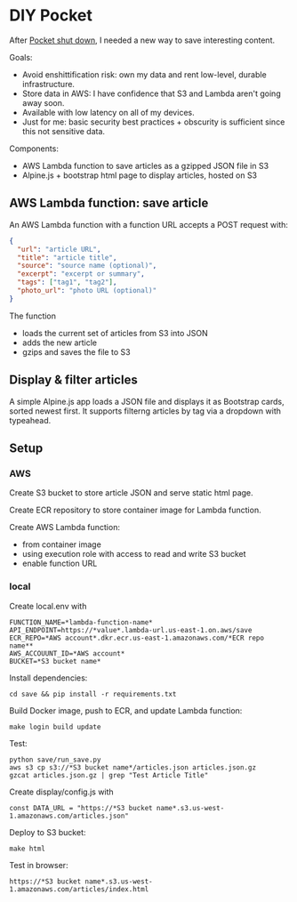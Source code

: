 # DIY Pocket

After [Pocket shut down](https://support.mozilla.org/en-US/kb/future-of-pocket), I needed a new
way to save interesting content. 

Goals:

  - Avoid enshittification risk: own my data and rent low-level, durable infrastructure.
  - Store data in AWS: I have confidence that S3 and Lambda aren't going away soon.
  - Available with low latency on all of my devices.
  - Just for me: basic security best practices + obscurity is sufficient since this not sensitive data.

Components:

  - AWS Lambda function to save articles as a gzipped JSON file in S3
  - Alpine.js + bootstrap html page to display articles, hosted on S3

## AWS Lambda function: save article

An AWS Lambda function with a function URL accepts a POST request with:

```json
{
  "url": "article URL",
  "title": "article title",
  "source": "source name (optional)",
  "excerpt": "excerpt or summary",
  "tags": ["tag1", "tag2"],
  "photo_url": "photo URL (optional)"
}
```

The function

  - loads the current set of articles from S3 into JSON
  - adds the new article
  - gzips and saves the file to S3

## Display & filter articles

A simple Alpine.js app loads a JSON file and displays it as Bootstrap cards, sorted newest first.
It supports filterng articles by tag via a dropdown with typeahead.

## Setup

### AWS

Create S3 bucket to store article JSON and serve static html page.

Create ECR repository to store container image for Lambda function.

Create AWS Lambda function:

  - from container image
  - using execution role with access to read and write S3 bucket
  - enable function URL

### local

Create local.env with

```
FUNCTION_NAME=*lambda-function-name*
API_ENDPOINT=https://*value*.lambda-url.us-east-1.on.aws/save
ECR_REPO=*AWS account*.dkr.ecr.us-east-1.amazonaws.com/*ECR repo name**
AWS_ACCOUUNT_ID=*AWS account*
BUCKET=*S3 bucket name*
```

Install dependencies:

```
cd save && pip install -r requirements.txt
```

Build Docker image, push to ECR, and update Lambda function:

```
make login build update
```

Test:

```
python save/run_save.py
aws s3 cp s3://*S3 bucket name*/articles.json articles.json.gz
gzcat articles.json.gz | grep "Test Article Title"
```

Create display/config.js with

```
const DATA_URL = "https://*S3 bucket name*.s3.us-west-1.amazonaws.com/articles.json"
```

Deploy to S3 bucket:

```
make html
```

Test in browser:

```
https://*S3 bucket name*.s3.us-west-1.amazonaws.com/articles/index.html
```